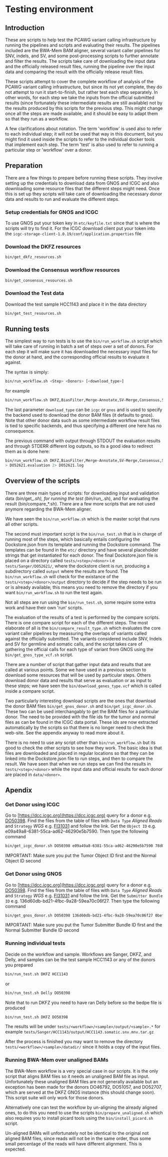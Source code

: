 # Testing environment

## Introduction

These are scripts to help test the PCAWG variant calling infrastructure by running the
pipelines and scripts and evaluating their results. The pipelines included are the BWA-Mem
BAM aligner, several variant caller pipelines for SNV, indels, and SV, and some
post-processing scripts to further annotate and filter the results. The scripts take care
of downloading the input data and the officially released result files, running the
pipeline over the input data and comparing the result with the officially release result
files. 

These scripts attempt to cover the complete workflow of analysis of the PCAWG variant
calling infrastructure, but since its not yet complete, they do not attempt to run it
start-to-finish, but rather test each step separately. In other words, for each step we
take the inputs from the official submitted results (since fortunately these intermediate
results are still available) not by the results produced by this scripts for the previous
step. This might change once all the steps are made available, and it should be easy to
adapt them so that they run as a workflow.

A few clarifications about notation. The term 'workflow' is used also to refer to each
individual step; it will not be used that way in this document, but you might find it used
inside the scripts to refer to the individual docker tools that implement each step. The
term 'test' is also used to refer to running a particular step or 'workflow' over a donor.

## Preparation

There are a few things to prepare before running these scripts. They involve setting up
the credentials to download data from GNOS and ICGC and also downloading some resource
files that the different steps might need. Once this is set up they scripts will take
care of downloading the necessary donor data and results to run and evaluate the different
steps.

### Setup credentials for GNOS and ICGC

To use GNOS put your token key in `etc/keyfile.txt` since that is where the scripts will
try to find it. For the ICGC download client put your token into the
```icgc-storage-client-1.0.19/conf/application.properties``` file

### Download the DKFZ resources

```sh
bin/get_dkfz_resources.sh
```

### Download the Consensus workflow resources

```sh
bin/get_consensus_resources.sh
```

### Download the Test data

Download the test sample HCC1143 and place it in the data directory

```sh
bin/get_test_resources.sh
```

## Running tests

The simplest way to run tests is to use the ```bin/run_workflow.sh``` script which will
take care of running in batch a set of steps over a set of donors. For each step it will
make sure it has downloaded the necessary input files for the donor at hand, and the
corresponding official results to evaluate it against.

The syntax is simply:

```sh
bin/run_workflow.sh <Step> <Donors> [<download_type>]
```

for example

```sh
bin/run_workflow.sh DKFZ,BiasFilter,Merge-Annotate,SV-Merge,Consensus,Sanger DO52621,DO12814 icgc
```

The last parameter ```download_type``` can be ```icgc``` or ```gnos``` and is
used to specify the backend used to download the donor BAM files (it defaults
to gnos). Note that other donor data such as some intermediate workflow result
files is tied to specific backends, and thus specifying a different one here
has no consequence.

The previous command with output through STDOUT the evaluation results and through STDERR
different log outputs, so its a good idea to redirect them as is done here:

```sh
bin/run_workflow.sh DKFZ,BiasFilter,Merge-Annotate,SV-Merge,Consensus,Sanger DO52621 icgc
> DO52621.evaluation 2> DO52621.log
```

## Overview of the scripts

There are three main types of scripts: for downloading input and validation data
(bin/get_*.sh), for running the test (bin/run_*.sh), and for evaluating the result
(bin/compare_*.sh). There are a few more scripts that are not used anymore regarding
the BWA-Mem aligner.

We have seen the ```bin/run_workflow.sh``` which is the master script that runs all other
scripts. 

The second must important script is the ```bin/run_test.sh``` that is in charge of running
most of the steps, which basically entails configuring the Dockstore.json from its
template and running the Dockstore command. The templates can be found in the  ```etc/```
directory and have several placeholder strings that get instantiated for each donor. The
final Dockstore.json file is placed on a directory called ```tests/<step>/<donor>``` i.e
```tests/Sanger/DO52621/```, where the dockstore client is run, producing a subdirectory
called ```output``` where the results are found. The ```bin/run_workflow.sh``` will check
for the existance of the ```tests/<step>/<donor>/output``` directory to decide if the step
needs to be run or is already available; this means you need to remove the directory if
you want ```bin/run_workflow.sh``` to run the test again.

Not all steps are run using the  ```bin/run_test.sh```, some require some extra work and
have their own 'run' scripts.

The evaluation of the results of a test is performed by the compare scripts. There is one
compare script for each of the different steps. The most elaborate of all is the
```bin/compare_result_type.sh``` which evaluates the core variant caller pipelines by
meassuring the overlaps of variants called against the officially submitted. The variants
considered include SNV, Indels and SV for germline and somatic calls, and the script takes
care of gathering the official calls for each type of variant from GNOS using the
```bin/get_gnos_type_vcf.sh``` script.

There are a number of script that gather input data and results that are called at various
points. Some we have used in a previous section to download some resources that will be
used by particular steps. Others download donor data and results that serve as evaluation
or as input to these steps; we have seen the ```bin/download_genes_type.vcf``` which is
called inside a compare script. 

Two particularly interesting download scripts are the ones that download the donor BAM
files ```bin/get_gnos_donor.sh``` and ```bin/get_icgc_donor.sh```. These two can be used
interchangably to get the BAM files for a particular donor. The need to be provided with
the file ids for the tumor and normal files as can be found in the ICGC data portal. These
ids are now extracted automatically by the scripts so that there is no longer need to
check the web-site. See the appendix anyway to read more about it.

There is no need to use any script other than ```bin/run_workflow.sh``` but its good to
check the other scripts to see how they work. The basic idea is that files are downloaded
and placed in regular locations so that they can be linked into the Dockstore.json file to
run steps, and then to compare the result. We have seen that when we run steps we can find
the results in ```tests/<step>/<donor>``` while the input data and official results for
each donor are placed in ```data/<donor>```. 

## Apendix

### Get Donor using ICGC

Go to [https://dcc.icgc.org](https://dcc.icgc.org) query for a donor e.g. [DO50398](https://dcc.icgc.org/donors/DO50398). Find the files from the
table of files with `Data Type` *Aligned Reads* and `Strategy` *WGS* e.g. [FI31031](https://dcc.icgc.org/repositories/files/FI31031) and follow the link.
Get the `Object ID` e.g. e09a49a8-6381-55ca-ad62-46290e5b7590. Then type the following command

```sh
bin/get_icgc_donor.sh DO50398 e09a49a8-6381-55ca-ad62-46290e5b7590 78d071c5-a0f5-5bd1-8e05-9850bf326e93
```

IMPORTANT: Make sure you put the Tumor Object ID first and the Normal Object ID second

### Get Donor using GNOS

Go to [https://dcc.icgc.org](https://dcc.icgc.org) query for a donor e.g. [DO50398](https://dcc.icgc.org/donors/DO50398). Find the files from the
table of files with `Data Type` *Aligned Reads* and `Strategy` *WGS* e.g. [FI31031](https://dcc.icgc.org/repositories/files/FI31031) and follow the link.
Get the `Submitter Bundle ID` e.g. 136d60db-bd21-4fbc-9a28-59ea70c06f27. Then type the following command

```sh
bin/get_gnos_donor.sh DO50398 136d60db-bd21-4fbc-9a28-59ea70c06f27 0bef43a2-352a-42c6-99ff-d97e2675a527
```

IMPORTANT: Make sure you put the Tumor Submitter Bundle ID first and the Normal Submitter Bundle ID second

### Running individual tests

Decide on the workflow and sample. Workflows are Sanger, DKFZ, and Delly, and samples can be the test sample HCC1143 or any of the donors you prepared

```sh
bin/run_test.sh DKFZ HCC1143
```

or

```sh
bin/run_test.sh Delly DO50398
```

Note that to run DKFZ you need to have ran Delly before so the bedpe file is produced

```sh
bin/run_test.sh DKFZ DO50398
```

The results will be under `tests/<workflow>/<sample>/output/<sample>.*` for
example `tests/Sanger/HCC1143/output/HCC1143.somatic.snv.mnv.tar.gz`

After the process is finished you may want to remove the directory
`tests/<workflow>/<sample>/datadir/` since it holds a copy of the input files.

### Running BWA-Mem over unaligned BAMs

The BWA-Mem workflow is a very special case in our scripts. It is the only
script that aligns BAM files so it needs an unaligned BAM file as input.
Unfortunately these unaligned BAM files are not generally available but an
exception has been made for the donors DO46792, DO51057, and DO52707, which are
served at the DKFZ GNOS instance (this should change soon). This script suite
will only work for those donors. 

Alternatively one can test the workflow by un-aligning the already aligned
ones, to do this you need to use the scripts ```bin/prepare_unaligned.sh```
which also requires you to install picard tools using the
```bin/install_picard.sh``` script.

Un-aligned BAMs will unfortunately not be identical to the original not aligned
BAM files, since reads will not be in the same order, thus some small
percentage of the reads will have different alignment. This is expected.





